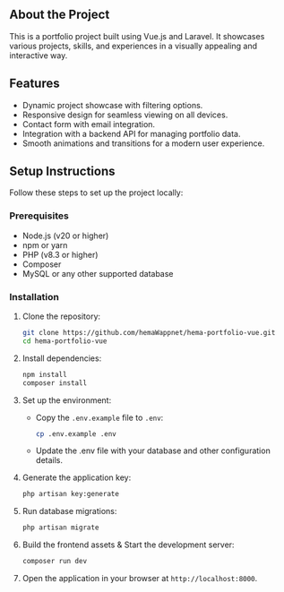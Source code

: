 ## About the Project

This is a portfolio project built using Vue.js and Laravel. It showcases various projects, skills, and experiences in a visually appealing and interactive way.

## Features

-   Dynamic project showcase with filtering options.
-   Responsive design for seamless viewing on all devices.
-   Contact form with email integration.
-   Integration with a backend API for managing portfolio data.
-   Smooth animations and transitions for a modern user experience.

## Setup Instructions

Follow these steps to set up the project locally:

### Prerequisites

-   Node.js (v20 or higher)
-   npm or yarn
-   PHP (v8.3 or higher)
-   Composer
-   MySQL or any other supported database

### Installation

1. Clone the repository:

    ```bash
    git clone https://github.com/hemaWappnet/hema-portfolio-vue.git
    cd hema-portfolio-vue
    ```

2. Install dependencies:

    ```bash
    npm install
    composer install
    ```

3. Set up the environment:

    - Copy the `.env.example` file to `.env`:
        ```bash
        cp .env.example .env
        ```
    - Update the .env file with your database and other configuration details.

4. Generate the application key:

    ```bash
    php artisan key:generate
    ```

5. Run database migrations:

    ```bash
    php artisan migrate
    ```

6. Build the frontend assets & Start the development server:

    ```bash
    composer run dev
    ```

7. Open the application in your browser at `http://localhost:8000`.
